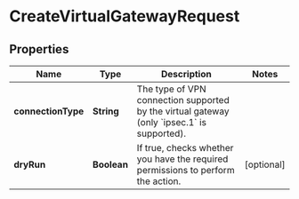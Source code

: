 

# CreateVirtualGatewayRequest


## Properties

| Name | Type | Description | Notes |
|------------ | ------------- | ------------- | -------------|
|**connectionType** | **String** | The type of VPN connection supported by the virtual gateway (only &#x60;ipsec.1&#x60; is supported). |  |
|**dryRun** | **Boolean** | If true, checks whether you have the required permissions to perform the action. |  [optional] |



